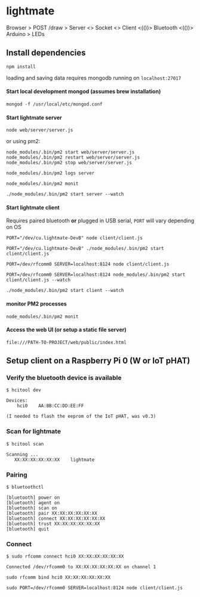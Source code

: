 # lightmate
Browser > POST /draw > Server <> Socket <> Client <(())> Bluetooth <(())> Arduino > LEDs

## Install dependencies
    npm install

loading and saving data requires mongodb running on ```localhost:27017```

#### Start local development mongod (assumes brew installation)
    mongod -f /usr/local/etc/mongod.conf

#### Start lightmate server
    node web/server/server.js

or using pm2:

    node_modules/.bin/pm2 start web/server/server.js
    node_modules/.bin/pm2 restart web/server/server.js
    node_modules/.bin/pm2 stop web/server/server.js

    node_modules/.bin/pm2 logs server

    node_modules/.bin/pm2 monit

    ./node_modules/.bin/pm2 start server --watch

#### Start lightmate client
Requires paired bluetooth **or** plugged in USB serial, `PORT` will vary depending on OS

    PORT="/dev/cu.lightmate-DevB" node client/client.js

    PORT="/dev/cu.lightmate-DevB" ./node_modules/.bin/pm2 start client/client.js

    PORT=/dev/rfcomm0 SERVER=localhost:8124 node client/client.js

    PORT=/dev/rfcomm0 SERVER=localhost:8124 node_modules/.bin/pm2 start client/client.js --watch

    ./node_modules/.bin/pm2 start client --watch

#### monitor PM2 processes

    node_modules/.bin/pm2 monit

#### Access the web UI (or setup a static file server)
    file:///PATH-TO-PROJECT/web/public/index.html


## Setup client on a Raspberry Pi 0 (W or IoT pHAT)

### Verify the bluetooth device is available

    $ hcitool dev

    Devices:
    	hci0	AA:BB:CC:DD:EE:FF

    (I needed to flash the eeprom of the IoT pHAT, was v0.3)

### Scan for lightmate

    $ hcitool scan

    Scanning ...
	   XX:XX:XX:XX:XX:XX	lightmate

### Pairing

    $ bluetoothctl

    [bluetooth] power on
    [bluetooth] agent on
    [bluetooth] scan on
    [bluetooth] pair XX:XX:XX:XX:XX:XX
    [bluetooth] connect XX:XX:XX:XX:XX:XX
    [bluetooth] trust XX:XX:XX:XX:XX:XX
    [bluetooth] quit

### Connect

    $ sudo rfcomm connect hci0 XX:XX:XX:XX:XX:XX

    Connected /dev/rfcomm0 to XX:XX:XX:XX:XX:XX on channel 1

    sudo rfcomm bind hci0 XX:XX:XX:XX:XX:XX

    sudo PORT=/dev/rfcomm0 SERVER=localhost:8124 node client/client.js
